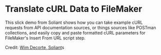 # Translate cURL Data to FileMaker
This slick demo from Soliant shows how you can take example cURL requests from API documentation sources, or things sources like POSTman collections, and easily copy and paste formatted cURL parameters for FileMaker's Insert From URL script step.

Credit: [Wim Decorte, Soliant](https://www.soliantconsulting.com/blog/translating-auto-generated-curl-to-filemaker-curl/)s